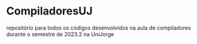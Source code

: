 # CompiladoresUJ
repositório para todos os códigos desenvolvidos na aula de compiladores durante o semestre de 2023.2 na UniJorge
